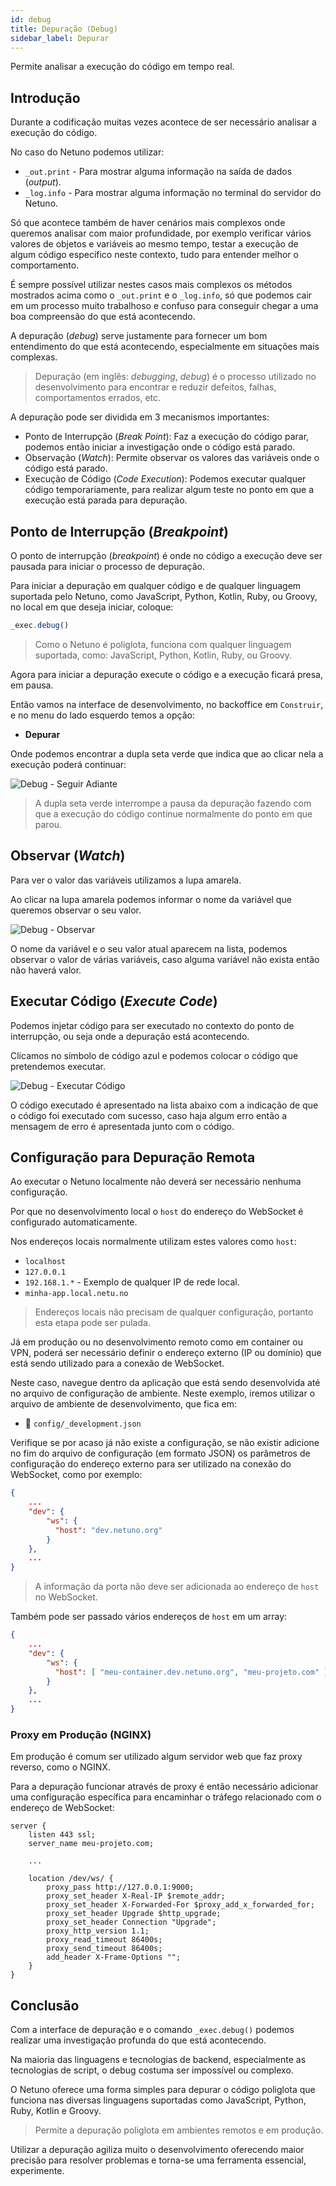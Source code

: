 ```yaml
---
id: debug
title: Depuração (Debug)
sidebar_label: Depurar
---
```


Permite analisar a execução do código em tempo real.

## Introdução 

Durante a codificação muitas vezes acontece de ser necessário analisar a execução do código.

No caso do Netuno podemos utilizar:

- `_out.print` - Para mostrar alguma informação na saída de dados (_output_).
- `_log.info` - Para mostrar alguma informação no terminal do servidor do Netuno.

Só que acontece também de haver cenários mais complexos onde queremos analisar com maior profundidade, por exemplo
verificar vários valores de objetos e variáveis ao mesmo tempo, testar a execução de algum código específico neste
contexto, tudo para entender melhor o comportamento.

É sempre possível utilizar nestes casos mais complexos os métodos mostrados acima como o `_out.print` e o 
`_log.info`, só que podemos cair em um processo muito trabalhoso e confuso para conseguir chegar a uma boa 
compreensão do que está acontecendo.

A depuração (_debug_) serve justamente para fornecer um bom entendimento do que está acontecendo, especialmente em
situações mais complexas.

> Depuração (em inglês: _debugging_, _debug_) é o processo utilizado no desenvolvimento para encontrar e reduzir 
> defeitos, falhas, comportamentos errados, etc.

A depuração pode ser dividida em 3 mecanismos importantes:

- Ponto de Interrupção (_Break Point_): Faz a execução do código parar, podemos então iniciar a investigação onde
o código está parado.
- Observação (_Watch_): Permite observar os valores das variáveis onde o código está parado.
- Execução de Código (_Code Execution_): Podemos executar qualquer código temporariamente, para realizar algum
teste no ponto em que a execução está parada para depuração.

## Ponto de Interrupção (_Breakpoint_)

O ponto de interrupção (_breakpoint_) é onde no código a execução deve ser pausada para iniciar o processo de
depuração.

Para iniciar a depuração em qualquer código e de qualquer linguagem suportada pelo Netuno, como JavaScript, Python,
Kotlin, Ruby, ou Groovy, no local em que deseja iniciar, coloque:

```javascript
_exec.debug()
```

> Como o Netuno é poliglota, funciona com qualquer linguagem suportada, como: JavaScript, Python, Kotlin, Ruby, 
> ou Groovy.

Agora para iniciar a depuração execute o código e a execução ficará presa, em pausa.

Então vamos na interface de desenvolvimento, no backoffice em `Construir`, e no menu do lado esquerdo temos a opção:

- **Depurar**

Onde podemos encontrar a dupla seta verde que indica que ao clicar nela a execução poderá continuar:

![Debug - Seguir Adiante](/docs/assets/academy/server/debug/step-over-pt.jpg "Debug - Seguir Adiante")

> A dupla seta verde interrompe a pausa da depuração fazendo com que a execução do código continue normalmente do 
> ponto em que parou.

## Observar (_Watch_)

Para ver o valor das variáveis utilizamos a lupa amarela.

Ao clicar na lupa amarela podemos informar o nome da variável que queremos observar o seu valor.

![Debug - Observar](/docs/assets/academy/server/debug/watch-pt.jpg "Debug - Observar")

O nome da variável e o seu valor atual aparecem na lista, podemos observar o valor de várias variáveis, caso alguma
variável não exista então não haverá valor.

## Executar Código (_Execute Code_)

Podemos injetar código para ser executado no contexto do ponto de interrupção, ou seja onde a depuração está
acontecendo.

Clicamos no símbolo de código azul e podemos colocar o código que pretendemos executar.

![Debug - Executar Código](/docs/assets/academy/server/debug/execute-code-pt.jpg "Debug - Executar Código")

O código executado é apresentado na lista abaixo com a indicação de que o código foi executado com sucesso, caso 
haja algum erro então a mensagem de erro é apresentada junto com o código.

## Configuração para Depuração Remota

Ao executar o Netuno localmente não deverá ser necessário nenhuma configuração.

Por que no desenvolvimento local o `host` do endereço do WebSocket é configurado automaticamente.

Nos endereços locais normalmente utilizam estes valores como `host`:

- `localhost`
- `127.0.0.1`
- `192.168.1.*` - Exemplo de qualquer IP de rede local.
- `minha-app.local.netu.no`

> Endereços locais não precisam de qualquer configuração, portanto esta etapa pode ser pulada.

Já em produção ou no desenvolvimento remoto como em container ou VPN, poderá ser necessário definir o endereço
externo (IP ou domínio) que está sendo utilizado para a conexão de WebSocket.

Neste caso, navegue dentro da aplicação que está sendo desenvolvida até no arquivo de configuração de ambiente.
Neste exemplo, iremos utilizar o arquivo de ambiente de desenvolvimento, que fica em:

- 📂 `config/_development.json`

Verifique se por acaso já não existe a configuração, se não existir adicione no fim do arquivo de configuração
(em formato JSON) os parâmetros de configuração do endereço externo para ser utilizado na conexão do WebSocket,
como por exemplo:

```json
{
    ...
    "dev": {
        "ws": {
          "host": "dev.netuno.org"
        }
    },
    ...
}
```

> A informação da porta não deve ser adicionada ao endereço de `host` no WebSocket.

Também pode ser passado vários endereços de `host` em um array:

```json
{
    ...
    "dev": {
        "ws": {
          "host": [ "meu-container.dev.netuno.org", "meu-projeto.com" ]
        }
    },
    ...
}
```

### Proxy em Produção (NGINX)

Em produção é comum ser utilizado algum servidor web que faz proxy reverso, como o NGINX.

Para a depuração funcionar através de proxy é então necessário adicionar uma configuração específica para
encaminhar o tráfego relacionado com o endereço de WebSocket:

```
server {
    listen 443 ssl;
    server_name meu-projeto.com;
    
    ...
    
    location /dev/ws/ {
        proxy_pass http://127.0.0.1:9000;
        proxy_set_header X-Real-IP $remote_addr;
        proxy_set_header X-Forwarded-For $proxy_add_x_forwarded_for;
        proxy_set_header Upgrade $http_upgrade;
        proxy_set_header Connection "Upgrade";
        proxy_http_version 1.1;
        proxy_read_timeout 86400s;
        proxy_send_timeout 86400s;
        add_header X-Frame-Options "";
    }
}
```

## Conclusão

Com a interface de depuração e o comando `_exec.debug()` podemos realizar uma investigação profunda do que está 
acontecendo.

Na maioria das linguagens e tecnologias de backend, especialmente as tecnologias de script, o debug costuma ser 
impossível ou complexo.

O Netuno oferece uma forma simples para depurar o código poliglota que funciona nas diversas linguagens suportadas
como JavaScript, Python, Ruby, Kotlin e Groovy.

> Permite a depuração poliglota em ambientes remotos e em produção.

Utilizar a depuração agiliza muito o desenvolvimento oferecendo maior precisão para resolver problemas e torna-se 
uma ferramenta essencial, experimente.